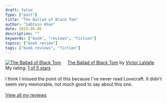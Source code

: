 ```yaml
---
draft: false
Type: ["post"]
title: "The Ballad of Black Tom"
author: "Sabtain Khan"
date: 2019-06-06
description: ""
keywords: ["book", "reviews", "fiction"]
topics: ["book review"]
tags: ["book reviews", "fiction"]
---
```


<a href="https://www.goodreads.com/book/show/26883558-the-ballad-of-black-tom" style="float: left; padding-right: 20px"><img border="0" alt="The Ballad of Black Tom" src="https://i.gr-assets.com/images/S/compressed.photo.goodreads.com/books/1447086249l/26883558._SX98_.jpg" /></a><a href="https://www.goodreads.com/book/show/26883558-the-ballad-of-black-tom">The Ballad of Black Tom</a> by <a href="https://www.goodreads.com/author/show/1762294.Victor_LaValle">Victor LaValle</a><br/>
My rating: <a href="https://www.goodreads.com/review/show/2844617956">1 of 5 stars</a><br /><br />
I think I missed the point of this because I've never read Lovecraft. It didn't seem very memorable, not much good to say about this one.
<br/><br/>
<a href="https://www.goodreads.com/review/list/19015356-sabtain-khan">View all my reviews</a>
